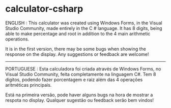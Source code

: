 # calculator-csharp

ENGLISH : This calculator was created using Windows Forms, in the Visual Studio Community, made entirely in the C # language.
It has 8 digits, being able to make percentage and root in addition to the 4 main arithmetic operations.

It is in the first version, there may be some bugs when showing the response on the display. Any suggestions or feedback are welcome!

--------------------------------------------------------------------------------------------------------------------------------------

PORTUGUESE : Esta calculadora foi criada através de Windows Forms, no Visual Studio Community, feita completamente na linguagem C#.
Tem 8 digitos, podendo fazer porcentagem e raiz além das 4 operações aritméticas principais.

Está na primeira versão, pode haver alguns bugs na hora de mostrar a respota no display. Qualquer sugestão ou feedback serão bem vindos!
